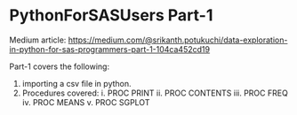 # PythonForSASUsers Part-1
Medium article: https://medium.com/@srikanth.potukuchi/data-exploration-in-python-for-sas-programmers-part-1-104ca452cd19

Part-1 covers the following:
1. importing a csv file in python.
2. Procedures covered:
i. PROC PRINT 
ii. PROC CONTENTS
iii. PROC FREQ
iv. PROC MEANS
v. PROC SGPLOT
